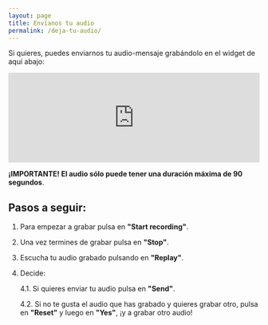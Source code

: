 ```yaml
---
layout: page
title: Envíanos tu audio
permalink: /deja-tu-audio/
---
```


Si quieres, puedes enviarnos tu audio-mensaje grabándolo en el widget de aquí abajo:

<iframe src="https://www.speakpipe.com/widget/inline/yxq7g04nf2lgwbweidm5vtgppoxdzj0c" frameborder="0" width="100%" height="180px"></iframe>

**¡IMPORTANTE! El audio sólo puede tener una duración máxima de 90 segundos**.

## Pasos a seguir:

1. Para empezar a grabar pulsa en **"Start recording"**.

2. Una vez termines de grabar pulsa en **"Stop"**.

3. Escucha tu audio grabado pulsando en **"Replay"**.

4. Decide:

    4.1. Si quieres enviar tu audio pulsa en **"Send"**.

    4.2. Si no te gusta el audio que has grabado y quieres grabar otro, pulsa en **"Reset"** y luego en **"Yes"**, ¡y a grabar otro audio!

